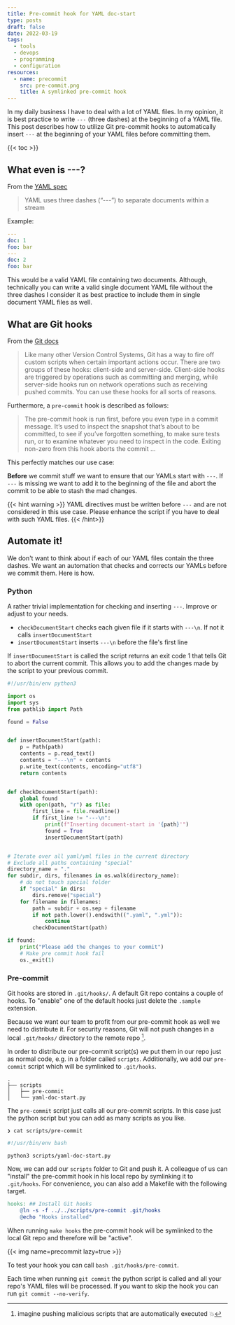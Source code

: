 ```yaml
---
title: Pre-commit hook for YAML doc-start
type: posts
draft: false
date: 2022-03-19
tags:
  - tools
  - devops
  - programming
  - configuration
resources:
  - name: precommit
    src: pre-commit.png
    title: A symlinked pre-commit hook
---
```


In my daily business I have to deal with a lot of YAML files. In my opinion, it is best practice to write `---` (three dashes) at the beginning of a YAML file. This post describes how to utilize Git pre-commit hooks to automatically insert `---` at the beginning of your YAML files before committing them.

<!--more-->

{{< toc >}}

## What even is ---?

From the [YAML spec](https://yaml.org/spec/1.1/#id857577)

> YAML uses three dashes (“---”) to separate documents within a stream

Example:

```yaml
---
doc: 1
foo: bar
---
doc: 2
foo: bar
```

This would be a valid YAML file containing two documents. Although, technically you can write a valid single document YAML file without the three dashes I consider it as best practice to include them in single document YAML files as well.

## What are Git hooks

From the [Git docs](https://git-scm.com/book/en/v2/Customizing-Git-Git-Hooks)

> Like many other Version Control Systems, Git has a way to fire off custom scripts when certain important actions occur. There are two groups of these hooks: client-side and server-side. Client-side hooks are triggered by operations such as committing and merging, while server-side hooks run on network operations such as receiving pushed commits. You can use these hooks for all sorts of reasons.

Furthermore, a `pre-commit` hook is described as follows:

> The pre-commit hook is run first, before you even type in a commit message. It’s used to inspect the snapshot that’s about to be committed, to see if you’ve forgotten something, to make sure tests run, or to examine whatever you need to inspect in the code. Exiting non-zero from this hook aborts the commit ...

This perfectly matches our use case:

**Before** we commit stuff we want to ensure that our YAMLs start with `---`. If `---` is missing we want to add it to the beginning of the file and abort the commit to be able to stash the mad changes.

{{< hint warning >}}
YAML directives must be written before `---` and are not considered in this use case. Please enhance the script if you have to deal with such YAML files.
{{< /hint>}}

## Automate it!

We don't want to think about if each of our YAML files contain the three dashes. We want an automation that checks and corrects our YAMLs before we commit them. Here is how.

### Python

A rather trivial implementation for checking and inserting `---`. Improve or adjust to your needs.

- `checkDocumentStart` checks each given file if it starts with `---\n`. If not it calls `insertDocumentStart`
- `insertDocumentStart` inserts `---\n` before the file's first line

If `insertDocumentStart` is called the script returns an exit code 1 that tells Git to abort the current commit. This allows you to add the changes made by the script to your previous commit.

```python
#!/usr/bin/env python3

import os
import sys
from pathlib import Path

found = False


def insertDocumentStart(path):
    p = Path(path)
    contents = p.read_text()
    contents = "---\n" + contents
    p.write_text(contents, encoding="utf8")
    return contents


def checkDocumentStart(path):
    global found
    with open(path, "r") as file:
        first_line = file.readline()
        if first_line != "---\n":
            print(f"Inserting document-start in '{path}'")
            found = True
            insertDocumentStart(path)


# Iterate over all yaml/yml files in the current directory
# Exclude all paths containing "special"
directory_name = "."
for subdir, dirs, filenames in os.walk(directory_name):
    # do not touch special folder
    if "special" in dirs:
        dirs.remove("special")
    for filename in filenames:
        path = subdir + os.sep + filename
        if not path.lower().endswith((".yaml", ".yml")):
            continue
        checkDocumentStart(path)

if found:
    print("Please add the changes to your commit")
    # Make pre commit hook fail
    os._exit(1)
```

### Pre-commit

Git hooks are stored in `.git/hooks/`. A default Git repo contains a couple of hooks. To "enable" one of the default hooks just delete the `.sample` extension.

Because we want our team to profit from our pre-commit hook as well we need to distribute it. For security reasons, Git will not push changes in a local `.git/hooks/` directory to the remote repo [^1].

In order to distribute our pre-commit script(s) we put them in our repo just as normal code, e.g. in a folder called `scripts`. Additionally, we add our `pre-commit` script which will be symlinked to `.git/hooks`.

```
.
├── scripts
│   ├── pre-commit
│   └── yaml-doc-start.py
```

The `pre-commit` script just calls all our pre-commit scripts. In this case just the python script but you can add as many scripts as you like.

`❯ cat scripts/pre-commit`

```sh
#!/usr/bin/env bash

python3 scripts/yaml-doc-start.py
```

Now, we can add our `scripts` folder to Git and push it. A colleague of us can "install" the pre-commit hook in his local repo by symlinking it to `.git/hooks`. For convenience, you can also add a Makefile with the following target.

```makefile
hooks: ## Install Git hooks
	@ln -s -f ../../scripts/pre-commit .git/hooks
	@echo "Hooks installed"
```

When running `make hooks` the pre-commit hook will be symlinked to the local Git repo and therefore will be "active".

{{< img name=precommit lazy=true >}}

To test your hook you can call `bash .git/hooks/pre-commit`.

Each time when running `git commit` the python script is called and all your repo's YAML files will be processed. If you want to skip the hook you can run `git commit --no-verify`.

[^1]: imagine pushing malicious scripts that are automatically executed 💥
